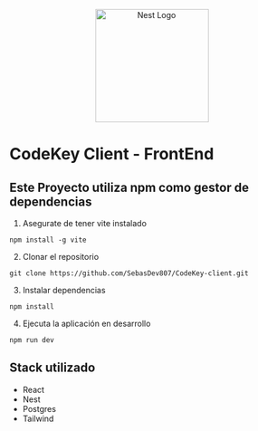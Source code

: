 <p align="center">
  <a href="https://react.dev/" target="blank"><img src="https://cdn.worldvectorlogo.com/logos/react-2.svg" width="200" alt="Nest Logo" /></a>
</p>



# CodeKey Client - FrontEnd
## Este Proyecto utiliza npm como gestor de dependencias

1. Asegurate de tener vite instalado
```
npm install -g vite
```

2. Clonar el repositorio
```
git clone https://github.com/SebasDev807/CodeKey-client.git
```

3. Instalar dependencias
```
npm install
```

4. Ejecuta la aplicación en desarrollo
```
npm run dev
```

## Stack utilizado
- React
- Nest 
- Postgres
- Tailwind